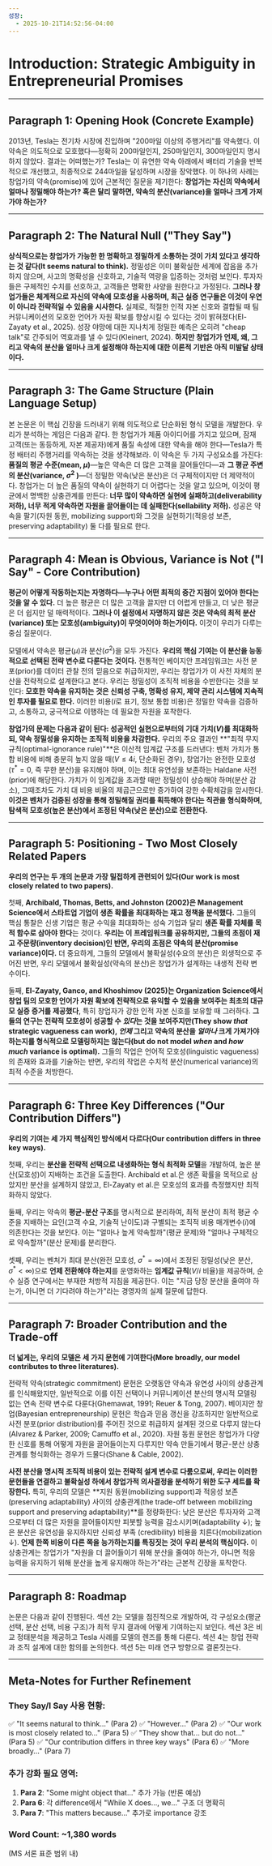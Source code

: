 ```yaml
---
성장:
  - 2025-10-21T14:52:56-04:00
---
```

# Introduction: Strategic Ambiguity in Entrepreneurial Promises

---

## Paragraph 1: Opening Hook (Concrete Example)

2013년, Tesla는 전기차 시장에 진입하며 "200마일 이상의 주행거리"를 약속했다. 이 약속은 의도적으로 모호했다—정확히 200마일인지, 250마일인지, 300마일인지 명시하지 않았다. 결과는 어떠했는가? Tesla는 이 유연한 약속 아래에서 배터리 기술을 반복적으로 개선했고, 최종적으로 244마일을 달성하며 시장을 장악했다. 이 하나의 사례는 창업가의 약속(promise)에 있어 근본적인 질문을 제기한다: **창업가는 자신의 약속에서 얼마나 정밀해야 하는가? 혹은 달리 말하면, 약속의 분산(variance)을 얼마나 크게 가져가야 하는가?**

---

## Paragraph 2: The Natural Null ("They Say")

**상식적으로는 창업가가 가능한 한 명확하고 정밀하게 소통하는 것이 가치 있다고 생각하는 것 같다(It seems natural to think).** 정밀성은 이미 불확실한 세계에 잡음을 추가하지 않으며, 사고의 명확성을 신호하고, 기술적 역량을 입증하는 것처럼 보인다. 투자자들은 구체적인 수치를 선호하고, 고객들은 명확한 사양을 원한다고 가정된다. **그러나 창업가들은 체계적으로 자신의 약속에 모호성을 사용하며, 최근 실증 연구들은 이것이 우연이 아니라 전략적일 수 있음을 시사한다.** 실제로, 적절한 인적 자본 신호와 결합될 때 팀 커뮤니케이션의 모호한 언어가 자원 확보를 향상시킬 수 있다는 것이 밝혀졌다(El-Zayaty et al., 2025). 성장 야망에 대한 지나치게 정밀한 예측은 오히려 "cheap talk"로 간주되어 역효과를 낼 수 있다(Kleinert, 2024). **하지만 창업가가 언제, 왜, 그리고 약속의 분산을 얼마나 크게 설정해야 하는지에 대한 이론적 기반은 아직 미발달 상태이다.**

---

## Paragraph 3: The Game Structure (Plain Language Setup)

본 논문은 이 핵심 긴장을 드러내기 위해 의도적으로 단순화된 형식 모델을 개발한다. 우리가 분석하는 게임은 다음과 같다. 한 창업가가 제품 아이디어를 가지고 있으며, 잠재 고객(또는 동등하게, 자본 제공자)에게 품질 속성에 대한 약속을 해야 한다—Tesla가 특정 배터리 주행거리를 약속하는 것을 생각해보라. 이 약속은 두 가지 구성요소를 가진다: **품질의 평균 수준(mean, $\mu$)**—높은 약속은 더 많은 고객을 끌어들인다—과 **그 평균 주변의 분산(variance, $\sigma^2$ )**—더 정밀한 약속(낮은 분산)은 더 구체적이지만 더 제약적이다. 창업가는 더 높은 품질의 약속이 실현하기 더 어렵다는 것을 알고 있으며, 이것이 평균에서 명백한 상충관계를 만든다: **너무 많이 약속하면 실현에 실패하고(deliverability 저하), 너무 적게 약속하면 자원을 끌어들이는 데 실패한다(sellability 저하).** 성공은 약속을 팔기(자원 동원, mobilizing support)와 그것을 실현하기(적응성 보존, preserving adaptability) 둘 다를 필요로 한다.

---

## Paragraph 4: Mean is Obvious, Variance is Not ("I Say" - Core Contribution)

**평균이 어떻게 작동하는지는 자명하다—누구나 어떤 최적의 중간 지점이 있어야 한다는 것을 알 수 있다.** 더 높은 평균은 더 많은 고객을 끌지만 더 어렵게 만들고, 더 낮은 평균은 더 쉽지만 덜 매력적이다. **그러나 이 설정에서 자명하지 않은 것은 약속의 최적 분산(variance) 또는 모호성(ambiguity)이 무엇이어야 하는가이다.** 이것이 우리가 다루는 중심 질문이다. 

모델에서 약속은 평균($\mu$)과 분산($\sigma^2$)을 모두 가진다. **우리의 핵심 기여는 이 분산을 능동적으로 선택된 전략 변수로 다룬다는 것이다.** 전통적인 베이지안 프레임워크는 사전 분포(prior)를 데이터 관찰 전의 믿음으로 취급하지만, 우리는 창업가가 이 사전 자체의 분산을 전략적으로 설계한다고 본다. 우리는 정밀성이 조직적 비용을 수반한다는 것을 보인다: **모호한 약속을 유지하는 것은 신뢰성 구축, 명확성 유지, 제약 관리 시스템에 지속적인 투자를 필요로 한다.** 이러한 비용($i$로 표기, 정보 통합 비용)은 정밀한 약속을 검증하고, 소통하고, 궁극적으로 이행하는 데 필요한 자원을 포착한다.

**창업가의 문제는 다음과 같이 된다: 성공적인 실현으로부터의 기대 가치($V$)를 최대화하되, 약속 정밀성을 유지하는 조직적 비용을 차감한다.** 우리의 주요 결과인 **"최적 무지 규칙(optimal-ignorance rule)"**은 이산적 임계값 구조를 드러낸다: 벤처 가치가 통합 비용에 비해 충분히 높지 않을 때($V \leq 4i$, 단순화된 경우), 창업가는 완전한 모호성($\tau^* = 0$, 즉 무한 분산)을 유지해야 하며, 이는 최대 유연성을 보존하는 Haldane 사전(prior)에 해당한다. 가치가 이 임계값을 초과할 때만 정밀성이 상승해야 하며(분산 감소), 그때조차도 가치 대 비용 비율의 제곱근으로만 증가하여 강한 수확체감을 암시한다. **이것은 벤처가 검증된 성장을 통해 정밀해질 권리를 획득해야 한다는 직관을 형식화하며, 탐색적 모호성(높은 분산)에서 조정된 약속(낮은 분산)으로 전환한다.**

---

## Paragraph 5: Positioning - Two Most Closely Related Papers

**우리의 연구는 두 개의 논문과 가장 밀접하게 관련되어 있다(Our work is most closely related to two papers).** 

첫째, **Archibald, Thomas, Betts, and Johnston (2002)은 Management Science에서 스타트업 기업이 생존 확률을 최대화하는 재고 정책을 분석했다.** 그들의 핵심 통찰은 신생 기업은 평균 수익을 최대화하는 성숙 기업과 달리 **생존 확률 자체를 목적 함수로 삼아야 한다**는 것이다. **우리는 이 프레임워크를 공유하지만, 그들의 초점이 재고 주문량(inventory decision)인 반면, 우리의 초점은 약속의 분산(promise variance)이다.** 더 중요하게, 그들의 모델에서 불확실성(수요의 분산)은 외생적으로 주어진 반면, 우리 모델에서 불확실성(약속의 분산)은 창업가가 설계하는 내생적 전략 변수이다.

둘째, **El-Zayaty, Ganco, and Khoshimov (2025)는 Organization Science에서 창업 팀의 모호한 언어가 자원 확보에 전략적으로 유익할 수 있음을 보여주는 최초의 대규모 실증 증거를 제공했다**, 특히 창업자가 강한 인적 자본 신호를 보유할 때 그러하다. **그들의 연구는 전략적 모호성이 성공할 수 *있다*는 것을 보여주지만(They show *that* strategic vagueness can work), *언제* 그리고 약속의 분산을 *얼마나* 크게 가져가야 하는지를 형식적으로 모델링하지는 않는다(but do not model *when* and *how much* variance is optimal).** 그들의 작업은 언어적 모호성(linguistic vagueness)의 존재와 효과를 기술하는 반면, 우리의 작업은 수치적 분산(numerical variance)의 최적 수준을 처방한다.

---

## Paragraph 6: Three Key Differences ("Our Contribution Differs")

**우리의 기여는 세 가지 핵심적인 방식에서 다르다(Our contribution differs in three key ways).** 

첫째, 우리는 **분산을 전략적 선택으로 내생화하는 형식 최적화 모델**을 개발하여, 높은 분산(모호성)이 지배하는 조건을 도출한다. Archibald et al.은 생존 확률을 목적으로 삼았지만 분산을 설계하지 않았고, El-Zayaty et al.은 모호성의 효과를 측정했지만 최적화하지 않았다. 

둘째, 우리는 약속의 **평균-분산 구조**를 명시적으로 분리하여, 최적 분산이 최적 평균 수준을 지배하는 요인(고객 수요, 기술적 난이도)과 구별되는 조직적 비용 매개변수($i$)에 의존한다는 것을 보인다. 이는 "얼마나 높게 약속할까"(평균 문제)와 "얼마나 구체적으로 약속할까"(분산 문제)를 분리한다.

셋째, 우리는 벤처가 최대 분산(완전 모호성, $\sigma^* = \infty$)에서 조정된 정밀성(낮은 분산, $\sigma^* < \infty$)으로 **언제 전환해야 하는지**를 운영화하는 **임계값 규칙**($V/i$ 비율)을 제공하며, 순수 실증 연구에서는 부재한 처방적 지침을 제공한다. 이는 "지금 당장 분산을 줄여야 하는가, 아니면 더 기다려야 하는가"라는 경영자의 실제 질문에 답한다.

---

## Paragraph 7: Broader Contribution and the Trade-off

**더 넓게는, 우리의 모델은 세 가지 문헌에 기여한다(More broadly, our model contributes to three literatures).** 

전략적 약속(strategic commitment) 문헌은 오랫동안 약속과 유연성 사이의 상충관계를 인식해왔지만, 일반적으로 이를 이진 선택이나 커뮤니케이션 분산의 명시적 모델링 없는 연속 전략 변수로 다룬다(Ghemawat, 1991; Reuer & Tong, 2007). 베이지안 창업(Bayesian entrepreneurship) 문헌은 학습과 믿음 갱신을 강조하지만 일반적으로 사전 분포(prior distribution)를 주어진 것으로 취급하지 설계된 것으로 다루지 않는다(Alvarez & Parker, 2009; Camuffo et al., 2020). 자원 동원 문헌은 창업가가 다양한 신호를 통해 어떻게 자원을 끌어들이는지 다루지만 약속 만들기에서 평균-분산 상충관계를 형식화하는 경우가 드물다(Shane & Cable, 2002).

**사전 분산을 명시적 조직적 비용이 있는 전략적 설계 변수로 다룸으로써, 우리는 이러한 문헌들을 연결하고 불확실성 하에서 창업가적 의사결정을 분석하기 위한 도구 세트를 확장한다.** 특히, 우리의 모델은 **지원 동원(mobilizing support)과 적응성 보존(preserving adaptability) 사이의 상충관계(the trade-off between mobilizing support and preserving adaptability)**를 정량화한다: 낮은 분산은 투자자와 고객으로부터 더 많은 자원을 끌어들이지만 피봇할 능력을 감소시키며(adaptability ↓); 높은 분산은 유연성을 유지하지만 신뢰성 부족 (credibility) 비용을 치른다(mobilization ↓). **언제 한쪽 비용이 다른 쪽을 능가하는지를 특징짓는 것이 우리 분석의 핵심이다.** 이 상충관계는 창업가가 "자원을 더 끌어들이기 위해 분산을 줄여야 하는가, 아니면 적응 능력을 유지하기 위해 분산을 높게 유지해야 하는가"라는 근본적 긴장을 포착한다.

---

## Paragraph 8: Roadmap

논문은 다음과 같이 진행된다. 섹션 2는 모델을 점진적으로 개발하여, 각 구성요소(평균 선택, 분산 선택, 비용 구조)가 최적 무지 결과에 어떻게 기여하는지 보인다. 섹션 3은 비교 정태분석을 제공하고 Tesla 사례를 모델의 렌즈를 통해 다룬다. 섹션 4는 창업 전략과 조직 설계에 대한 함의를 논의한다. 섹션 5는 미래 연구 방향으로 결론짓는다.

---

## Meta-Notes for Further Refinement

### They Say/I Say 사용 현황:
✅ "It seems natural to think..." (Para 2)
✅ "However..." (Para 2)
✅ "Our work is most closely related to..." (Para 5)
✅ "They show that... but do not..." (Para 5)
✅ "Our contribution differs in three key ways" (Para 6)
✅ "More broadly..." (Para 7)

### 추가 강화 필요 영역:
1. **Para 2**: "Some might object that..." 추가 가능 (반론 예상)
2. **Para 6**: 각 difference에서 "While X does..., we..." 구조 더 명확히
3. **Para 7**: "This matters because..." 추가로 importance 강조

### Word Count: ~1,380 words
(MS 서론 표준 범위 내)
